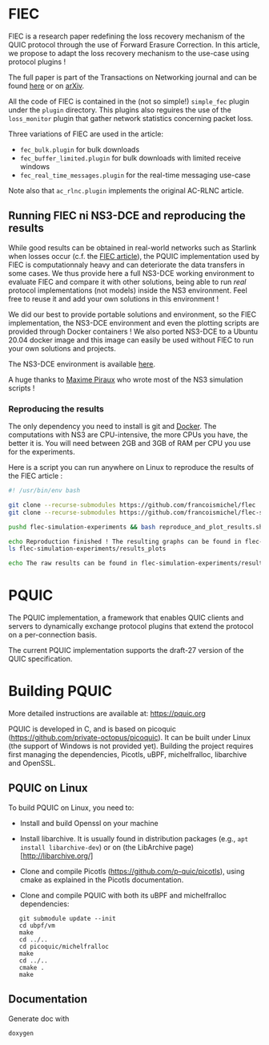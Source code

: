 # FlEC

FlEC is a research paper redefining the loss recovery mechanism of the QUIC protocol through the use
of Forward Erasure Correction. In this article, we propose to adapt the loss recovery mechanism to the 
use-case using protocol plugins !

The full paper is part of the Transactions on Networking journal and can be found [here](https://ieeexplore.ieee.org/document/9861377) or on [arXiv](https://arxiv.org/abs/2208.07741).

All the code of FlEC is contained in the (not so simple!) `simple_fec` plugin under the `plugin` directory. This plugins also reguires the use of 
the `loss_monitor` plugin that gather network statistics concerning packet loss.

Three variations of FlEC are used in the article:
- `fec_bulk.plugin` for bulk downloads
- `fec_buffer_limited.plugin` for bulk downloads with limited receive windows
- `fec_real_time_messages.plugin` for the real-time messaging use-case

Note also that `ac_rlnc.plugin` implements the original AC-RLNC article.

## Running FlEC ni NS3-DCE and reproducing the results

While good results can be obtained in real-world networks such as Starlink when losses occur (c.f. the [FlEC article](https://ieeexplore.ieee.org/document/9861377)), the PQUIC implementation used by FlEC is computationnaly heavy and can deteriorate the 
data transfers in some cases. We thus provide here a full NS3-DCE working environment to evaluate FlEC and compare it with other solutions, being able to run *real* protocol implementations (not models) inside the NS3 environment.
Feel free to reuse it and add your own solutions in this environment !

We did our best to provide portable solutions and environment, so the FlEC implementation, the NS3-DCE environment and even the plotting scripts are provided through Docker containers ! We also ported NS3-DCE to a Ubuntu 20.04 docker image and this image can easily be used without FlEC to run your own solutions and projects.

The NS3-DCE environment is available [here](https://github.com/francoismichel/flec-simulation-experiments).

A huge thanks to [Maxime Piraux](https://scholar.google.be/citations?user=DRHOxqwAAAAJ&hl=fr) who wrote most of the NS3 simulation scripts !

### Reproducing the results
The only dependency you need to install is git and [Docker](https://www.docker.com/).
The computations with NS3 are CPU-intensive, the more CPUs you have, the better it is. You will need between 2GB and 3GB of RAM per CPU you use for the experiments.

Here is a script you can run anywhere on Linux to reproduce the results of the FlEC article :

```bash
#! /usr/bin/env bash

git clone --recurse-submodules https://github.com/francoismichel/flec
git clone --recurse-submodules https://github.com/francoismichel/flec-simulation-experiments

pushd flec-simulation-experiments && bash reproduce_and_plot_results.sh ../flec && popd

echo Reproduction finished ! The resulting graphs can be found in flec-simulation-experiments/results_plots :
ls flec-simulation-experiments/results_plots

echo The raw results can be found in flec-simulation-experiments/results
```


# PQUIC

The PQUIC implementation, a framework that enables QUIC clients and servers to dynamically exchange protocol plugins that extend the protocol on a per-connection basis.

The current PQUIC implementation supports the draft-27 version of the QUIC specification.

# Building PQUIC

More detailed instructions are available at: https://pquic.org

PQUIC is developed in C, and is based on picoquic (https://github.com/private-octopus/picoquic).
It can be built under Linux (the support of Windows is not provided yet).
Building the project requires first managing the dependencies, Picotls, uBPF, michelfralloc, libarchive
and OpenSSL.

## PQUIC on Linux

To build PQUIC on Linux, you need to:

 * Install and build Openssl on your machine

 * Install libarchive. It is usually found in distribution packages (e.g., `apt install libarchive-dev`) or on (the LibArchive page)[http://libarchive.org/]

 * Clone and compile Picotls (https://github.com/p-quic/picotls), using cmake as explained in the Picotls documentation.

 * Clone and compile PQUIC with both its uBPF and michelfralloc dependencies:

~~~
   git submodule update --init
   cd ubpf/vm
   make
   cd ../..
   cd picoquic/michelfralloc
   make
   cd ../..
   cmake .
   make
~~~

## Documentation

Generate doc with
```bash
doxygen
```

